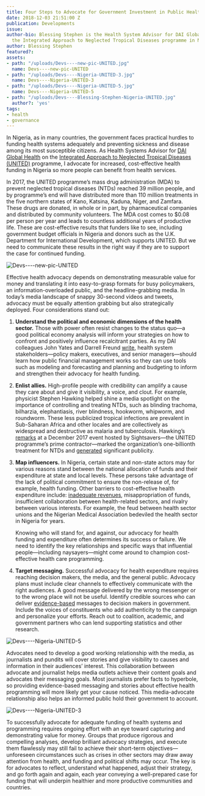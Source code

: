```yaml
---
title: Four Steps to Advocate for Government Investment in Public Health
date: 2018-12-03 21:51:00 Z
publication: Developments
issue: 
author-bio: Blessing Stephen is the Health System Advisor for DAI Global Health on
  the Integrated Approach to Neglected Tropical Diseases programme in Nigeria.
author: Blessing Stephen
featured?: 
assets:
- path: "/uploads/Devs----new-pic-UNITED.jpg"
  name: Devs----new-pic-UNITED
- path: "/uploads/Devs----Nigeria-UNITED-3.jpg"
  name: Devs----Nigeria-UNITED-3
- path: "/uploads/Devs----Nigeria-UNITED-5.jpg"
  name: Devs----Nigeria-UNITED-5
- path: "/uploads/Devs----Blessing-Stephen-Nigeria-UNITED.jpg"
  author?: 'yes'
tags:
- health
- governance
---
```


In Nigeria, as in many countries, the government faces practical hurdles to funding health systems adequately and preventing sickness and disease among its most susceptible citizens. As Health Systems Advisor for [DAI Global Health](https://www.dai.com/our-work/solutions/global-health) on the [Integrated Approach to Neglected Tropical Diseases (UNITED)](https://www.dai.com/our-work/projects/nigeria-integrated-approach-to-neglected-tropical-diseases-united) programme, I advocate for increased, cost-effective health funding in Nigeria so more people can benefit from health services.




In 2017, the UNITED programme’s mass drug administration (MDA) to prevent neglected tropical diseases (NTDs) reached 39 million people, and by programme’s end will have distributed more than 110 million treatments in the five northern states of Kano, Katsina, Kaduna, Niger, and Zamfara. These drugs are donated, in whole or in part, by pharmaceutical companies and distributed by community volunteers. The MDA cost comes to $0.08 per person per year and leads to countless additional years of productive life. These are cost-effective results that funders like to see, including government budget officials in Nigeria and donors such as the U.K. Department for International Development, which supports UNITED. But we need to communicate these results in the right way if they are to support the case for continued funding.

![Devs----new-pic-UNITED](/uploads/Devs----new-pic-UNITED.jpg "Joint review of UNITED's health systems strengthening strategies for client states in Nigeria.") 

Effective health advocacy depends on demonstrating measurable value for money and translating it into easy-to-grasp formats for busy policymakers, an information-overloaded public, and the headline-grabbing media. In today’s media landscape of snappy 30-second videos and tweets, advocacy must be equally attention grabbing but also strategically deployed. Four considerations stand out:

1.	**Understand the political and economic dimensions of the health sector.** Those with power often resist changes to the status quo—a good political economy analysis will inform your strategies on how to confront and positively influence recalcitrant parties. As my DAI colleagues John Yates and Darrell Freund [write](http://dai-global-developments.com/articles/how-can-developing-countries-identify-and-allocate-resources-to-pay-for-health-services/), health system stakeholders—policy makers, executives, and senior managers—should learn how public financial management works so they can use tools such as modeling and forecasting and planning and budgeting to inform and strengthen their advocacy for health funding.

2.	**Enlist allies.** High-profile people with credibility can amplify a cause they care about and give it visibility, a voice, and clout. For example, physicist Stephen Hawking helped shine a media spotlight on the importance of controlling and treating NTDs, such as blinding trachoma, bilharzia, elephantiasis, river blindness, hookworm, whipworm, and roundworm. These less publicized tropical infections are prevalent in Sub-Saharan Africa and other locales and are collectively as widespread and destructive as malaria and tuberculosis. Hawking’s [remarks](https://www.sightsavers.org/news/2017/12/stephen-hawking-commends-fathers-role-tackling-ntds/) at a December 2017 event hosted by Sightsavers—the UNITED programme’s prime contractor—marked the organization’s one-billionth treatment for NTDs and [generated](https://www.reuters.com/article/us-britain-science-disease/stephen-hawking-says-eliminating-neglected-tropical-diseases-within-our-grasp-idUSKBN1E71QX) significant publicity.

3.	**Map influencers.** In Nigeria, certain state and non-state actors may for various reasons stand between the national allocation of funds and their expenditure at state and local levels. These persons take advantage of the lack of political commitment to ensure the non-release of, for example, health funding. Other barriers to cost-effective health expenditure include: [inadequate revenues](https://dai-global-developments.com/articles/when-tax-reform-leads-to-increased-funding-for-health-services/), misappropriation of funds, insufficient collaboration between health-related sectors, and rivalry between various interests. For example, the feud between health sector unions and the Nigerian Medical Association bedeviled the health sector in Nigeria for years.

       Knowing who will stand for, and against, our advocacy for health funding and expenditure often determines its success or failure. We need to identify the key relationships and specific ways that influential people—including naysayers—might come around to champion cost-effective health care programming.

4.	**Target messaging.** Successful advocacy for health expenditure requires reaching decision makers, the media, and the general public. Advocacy plans must include clear channels to effectively communicate with the right audiences. A good message delivered by the wrong messenger or to the wrong place will not be useful. Identify credible sources who can deliver [evidence-based](http://dai-global-developments.com/articles/marshaling-the-evidence-to-better-help-developing-countries-improve-and-afford-their-health-services/) messages to decision makers in government. Include the voices of constituents who add authenticity to the campaign and personalize your efforts. Reach out to coalition, academic, and government partners who can lend supporting statistics and other research.

![Devs----Nigeria-UNITED-5](/uploads/Devs----Nigeria-UNITED-5.jpg "Presenting the Kaduna State, Nigeria, master plan for addressing neglected tropical diseases.") 

Advocates need to develop a good working relationship with the media, as journalists and pundits will cover stories and give visibility to causes and information in their audiences’ interest. This collaboration between advocate and journalist helps media outlets achieve their content goals and advocates their messaging goals. Most journalists prefer facts to hyperbole, so providing evidence-based messaging and stories about effective health programming will more likely get your cause noticed. This media-advocate relationship also helps an informed public hold their government to account.

![Devs----Nigeria-UNITED-3](/uploads/Devs----Nigeria-UNITED-3.jpg "Group training of local government officers for monitoring and evaluation on the use of neglected tropical diseases data tools.") 

To successfully advocate for adequate funding of health systems and programming requires ongoing effort with an eye toward capturing and demonstrating value for money. Groups that produce rigorous and compelling analyses, develop brilliant advocacy strategies, and execute them flawlessly may still fail to achieve their short-term objectives—unforeseen circumstances such as crises in other sectors may draw away attention from health, and funding and political shifts may occur. The key is for advocates to reflect, understand what happened, adjust their strategy, and go forth again and again, each year conveying a well-prepared case for funding that will underpin healthier and more productive communities and countries.
